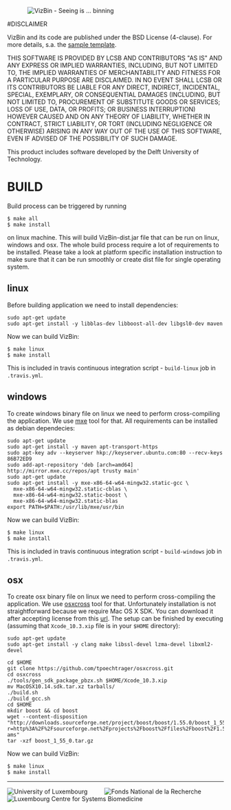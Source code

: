 &nbsp;&nbsp;&nbsp;&nbsp;&nbsp;&nbsp;&nbsp;&nbsp;&nbsp;&nbsp;&nbsp;&nbsp;![VizBin - Seeing is ... binning](http://claczny.github.io/VizBin/images/vizbin_logo.png)

#DISCLAIMER

VizBin and its code are published under the BSD License (4-clause).
For more details, s.a. the [sample template](https://spdx.org/licenses/BSD-4-Clause).

THIS SOFTWARE IS PROVIDED BY LCSB AND CONTRIBUTORS "AS IS" AND ANY
EXPRESS OR IMPLIED WARRANTIES, INCLUDING, BUT NOT LIMITED TO, THE
IMPLIED WARRANTIES OF MERCHANTABILITY AND FITNESS FOR A PARTICULAR
PURPOSE ARE DISCLAIMED. IN NO EVENT SHALL LCSB OR ITS CONTRIBUTORS BE
LIABLE FOR ANY DIRECT, INDIRECT, INCIDENTAL, SPECIAL, EXEMPLARY, OR
CONSEQUENTIAL DAMAGES (INCLUDING, BUT NOT LIMITED TO, PROCUREMENT OF
SUBSTITUTE GOODS OR SERVICES; LOSS OF USE, DATA, OR PROFITS; OR
BUSINESS INTERRUPTION) HOWEVER CAUSED AND ON ANY THEORY OF LIABILITY,
WHETHER IN CONTRACT, STRICT LIABILITY, OR TORT (INCLUDING NEGLIGENCE
OR OTHERWISE) ARISING IN ANY WAY OUT OF THE USE OF THIS SOFTWARE, EVEN
IF ADVISED OF THE POSSIBILITY OF SUCH DAMAGE.

This product includes software developed by the Delft University of Technology.

# BUILD

Build process can be triggered by running
```
$ make all
$ make install
```
on linux machine. This will build VizBin-dist.jar file that can be run on linux, windows and osx. The whole build process require a lot of requirements to be installed. Please take a look at platform specific installation instruction to make sure that it can be run smoothly or create dist file for single operating system.

## linux

Before building application we need to install dependencies:
```
sudo apt-get update
sudo apt-get install -y libblas-dev libboost-all-dev libgsl0-dev maven
```

Now we can build VizBin:
```
$ make linux
$ make install
```

This is included in travis continuous integration script - `build-linux` job in `.travis.yml`.

## windows

To create windows binary file on linux we need to perform cross-compiling the application. We use [mxe](https://github.com/mxe/mxe) tool for that. All requirements can be installed as debian dependecies:

```
sudo apt-get update
sudo apt-get install -y maven apt-transport-https
sudo apt-key adv --keyserver hkp://keyserver.ubuntu.com:80 --recv-keys 86B72ED9
sudo add-apt-repository 'deb [arch=amd64] http://mirror.mxe.cc/repos/apt trusty main'
sudo apt-get update
sudo apt-get install -y mxe-x86-64-w64-mingw32.static-gcc \
  mxe-x86-64-w64-mingw32.static-cblas \
  mxe-x86-64-w64-mingw32.static-boost \
  mxe-x86-64-w64-mingw32.static-blas
export PATH=$PATH:/usr/lib/mxe/usr/bin
```

Now we can build VizBin:
```
$ make linux
$ make install
```

This is included in travis continuous integration script - `build-windows` job in `.travis.yml`.

## osx

To create osx binary file on linux we need to perform cross-compiling the application. We use [osxcross](https://github.com/tpoechtrager/osxcross) tool for that. Unfortunately installation is not straightforward because we require Mac OS X SDK. You can download it after accepting license from this [url](https://download.developer.apple.com/Developer_Tools/Xcode_10.3/Xcode_10.3.xip). The setup can be finished by executing (assuming that `Xcode_10.3.xip` file is in your `$HOME` directory):

```
sudo apt-get update
sudo apt-get install -y clang make libssl-devel lzma-devel libxml2-devel

cd $HOME
git clone https://github.com/tpoechtrager/osxcross.git
cd osxcross
./tools/gen_sdk_package_pbzx.sh $HOME/Xcode_10.3.xip
mv MacOSX10.14.sdk.tar.xz tarballs/
./build.sh
./build_gcc.sh
cd $HOME
mkdir boost && cd boost
wget --content-disposition "http://downloads.sourceforge.net/project/boost/boost/1.55.0/boost_1_55_0.tar.gz?r=http%3A%2F%2Fsourceforge.net%2Fprojects%2Fboost%2Ffiles%2Fboost%2F1.55.0%2F&ts=1402397648&use_mirror=softlayer-ams"
tar -xzf boost_1_55_0.tar.gz
```

Now we can build VizBin:
```
$ make linux
$ make install
```



------
![University of Luxembourg](http://claczny.github.io/VizBin/images/Logo_Uni_quadri_88px.jpg) &nbsp;&nbsp;&nbsp;&nbsp;&nbsp;&nbsp;&nbsp;&nbsp; ![Fonds National de la Recherche](http://claczny.github.io/VizBin/images/fnr.gif) &nbsp;&nbsp;&nbsp;&nbsp;&nbsp;&nbsp;&nbsp;&nbsp; ![Luxembourg Centre for Systems Biomedicine](http://claczny.github.io/VizBin/images/LCSB_short_large_RGB_88px.jpg)
